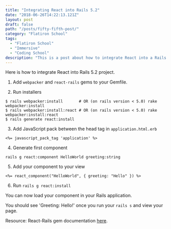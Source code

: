 ```yaml
---
title: "Integrating React into Rails 5.2"
date: "2018-06-26T14:22:13.121Z"
layout: post
draft: false
path: "/posts/fifty-fifth-post/"
category: "Flatiron School"
tags:
  - "Flatiron School"
  - "Immersive"
  - "Coding School"
description: "This is a post about how to integrate React into a Rails 5.2 project."
---
```


Here is how to integrate React into Rails 5.2 project. 

1) Add `webpacker` and `react-rails` gems to your Gemfile. 

2) Run installers

``` bundle install
$ rails webpacker:install       # OR (on rails version < 5.0) rake webpacker:install
$ rails webpacker:install:react # OR (on rails version < 5.0) rake webpacker:install:react
$ rails generate react:install
```

3) Add JavaScript pack between the head tag in `application.html.erb`

`<%= javascript_pack_tag 'application' %>`

4) Generate first component

`rails g react:component HelloWorld greeting:string`

5) Add your component to your view

`<%= react_component("HelloWorld", { greeting: "Hello" }) %>`

6) Run `rails g react:install`

You can now load your component in your Rails application. 

You should see 'Greeting: Hello!' once you run your `rails s` and view your page. 

Resource: React-Rails gem documentation <a href="https://github.com/reactjs/react-rails">here</a>.


